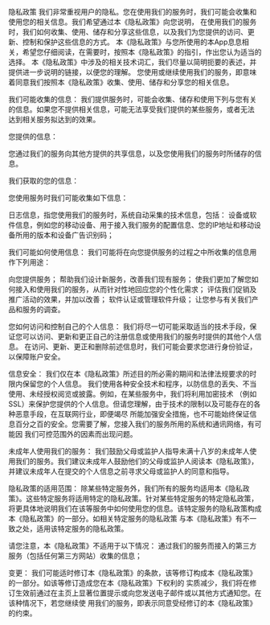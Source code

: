              
隐私政策
我们非常重视用户的隐私。您在使用我们的服务时，我们可能会收集和使用您的相关信息。我们希望通过本《隐私政策》向您说明，
在使用我们的服务时，我们如何收集、使用、储存和分享这些信息，以及我们为您提供的访问、更新、控制和保护这些信息的方式。
本《隐私政策》与您所使用的本App息息相关，希望您仔细阅读，在需要时，按照本《隐私政策》的指引，作出您认为适当的选择。
本《隐私政策》中涉及的相关技术词汇，我们尽量以简明扼要的表述，并提供进一步说明的链接，以便您的理解。
您使用或继续使用我们的服务，即意味着同意我们按照本《隐私政策》收集、使用、储存和分享您的相关信息。

我们可能收集的信息：
我们提供服务时，可能会收集、储存和使用下列与您有关的信息。如果您不提供相关信息，可能无法享受我们提供的某些服务，或者无法
达到相关服务拟达到的效果。

您提供的信息：

您通过我们的服务向其他方提供的共享信息，以及您使用我们的服务时所储存的信息。

我们获取的您的信息：

您使用服务时我们可能收集如下信息：

日志信息，指您使用我们的服务时，系统自动采集的技术信息，包括：
设备或软件信息，例如您的移动设备、用于接入我们服务的配置信息、您的IP地址和移动设备所用的版本和设备广告识别码；

我们可能如何使用信息：
我们可能将在向您提供服务的过程之中所收集的信息用作下列用途：

向您提供服务；
帮助我们设计新服务，改善我们现有服务；
使我们更加了解您如何接入和使用我们的服务，从而针对性地回应您的个性化需求；
评估我们促销及推广活动的效果，并加以改善；
软件认证或管理软件升级；
让您参与有关我们产品和服务的调查。

您如何访问和控制自己的个人信息：
我们将尽一切可能采取适当的技术手段，保证您可以访问、更新和更正自己的注册信息或使用我们的服务时提供的其他个人信息。
在访问、更新、更正和删除前述信息时，我们可能会要求您进行身份验证，以保障账户安全。

信息安全：
我们仅在本《隐私政策》所述目的所必需的期间和法律法规要求的时限内保留您的个人信息。
我们使用各种安全技术和程序，以防信息的丢失、不当使用、未经授权阅览或披露。例如，在某些服务中，我们将利用加密技术
（例如SSL）来保护您提供的个人信息。但请您理解，由于技术的限制以及可能存在的各种恶意手段，在互联网行业，即便竭尽
所能加强安全措施，也不可能始终保证信息百分之百的安全。您需要了解，您接入我们的服务所用的系统和通讯网络，有可能因
我们可控范围外的因素而出现问题。

未成年人使用我们的服务：
我们鼓励父母或监护人指导未满十八岁的未成年人使用我们的服务。我们建议未成年人鼓励他们的父母或监护人阅读本《隐私政策》，
并建议未成年人在提交的个人信息之前寻求父母或监护人的同意和指导。

隐私政策的适用范围：
除某些特定服务外，我们所有的服务均适用本《隐私政策》。这些特定服务将适用特定的隐私政策。针对某些特定服务的特定隐私政策，
将更具体地说明我们在该等服务中如何使用您的信息。该特定服务的隐私政策构成本《隐私政策》的一部分。如相关特定服务的隐私政策
与本《隐私政策》有不一致之处，适用该特定服务的隐私政策。


请您注意，本《隐私政策》不适用于以下情况：
通过我们的服务而接入的第三方服务（包括任何第三方网站）收集的信息；

变更：
我们可能适时修订本《隐私政策》的条款，该等修订构成本《隐私政策》的一部分。如该等修订造成您在本《隐私政策》下权利的
实质减少，我们将在修订生效前通过在主页上显著位置提示或向您发送电子邮件或以其他方式通知您。在该种情况下，若您继续使
用我们的服务，即表示同意受经修订的本《隐私政策》的约束。
